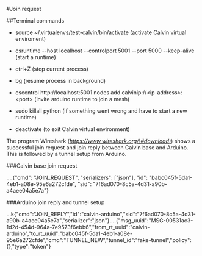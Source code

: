 #Join request

##Terminal commands

-   source \~/.virtualenvs/test-calvin/bin/activate (activate Calvin
    virtual enviroment)

-   csruntime --host localhost --controlport 5001 --port 5000
    --keep-alive (start a runtime)

-   ctrl+Z (stop current process)

-   bg (resume process in background)

-   cscontrol http://localhost:5001 nodes add
    calvinip://&lt;ip-address&gt;:&lt;port&gt; (invite arduino runtime
    to join a mesh)

-   sudo killall python (if something went wrong and have to start a
    new runtime)

-   deactivate (to exit Calvin virtual environment)

The program Wireshark
([*https://www.wireshark.org/\#download)*](https://www.wireshark.org/#download))
shows a successful join request and join reply between Calvin base and
Arduino. This is followed by a tunnel setup from Arduino.

###Calvin base join request

....{"cmd": "JOIN\_REQUEST", "serializers": \["json"\], "id":
"babc045f-5da1-4eb1-a08e-95e6a272cfde", "sid":
"7f6ad070-8c5a-4d31-a90b-a4aee04a5e7a"}

###Arduino join reply and tunnel setup

...k{"cmd":"JOIN\_REPLY","id":"calvin-arduino","sid":"7f6ad070-8c5a-4d31-a90b-a4aee04a5e7a","serializer":"json"}....{"msg\_uuid":"MSG-00531ac3-1d2d-454d-964a-7e9573f6ebb6","from\_rt\_uuid":"calvin-arduino","to\_rt\_uuid":"babc045f-5da1-4eb1-a08e-95e6a272cfde","cmd":"TUNNEL\_NEW","tunnel\_id":"fake-tunnel","policy":{},"type":"token"}
